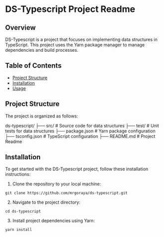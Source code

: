 # DS-Typescript Project Readme

## Overview

DS-Typescript is a project that focuses on implementing data structures in TypeScript. This project uses the Yarn package manager to manage dependencies and build processes.

## Table of Contents

- [Project Structure](#project-structure)
- [Installation](#installation)
- [Usage](#usage)

## Project Structure

The project is organized as follows:

ds-typescript/
├── src/ # Source code for data structures
├── test/ # Unit tests for data structures
├── package.json # Yarn package configuration
├── tsconfig.json # TypeScript configuration
├── README.md # Project Readme

## Installation

To get started with the DS-Typescript project, follow these installation instructions:

1. Clone the repository to your local machine:

```
git clone https://github.com/mrgoraya/ds-typescript.git
```

2. Navigate to the project directory:

```
cd ds-typescript
```

3. Install project dependencies using Yarn:

```
yarn install
```

